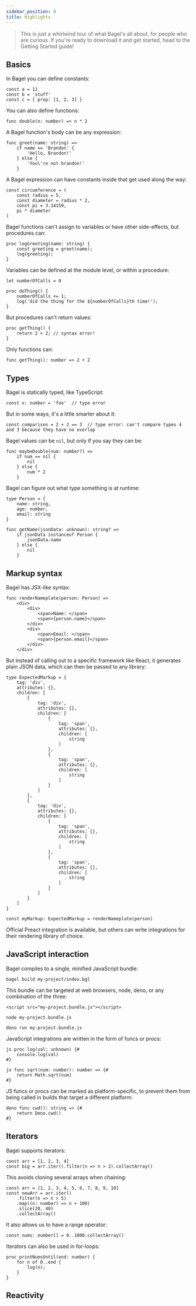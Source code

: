 ```yaml
---
sidebar_position: 0
title: Highlights
---
```


> This is just a whirlwind tour of what Bagel's all about, for people who are
curious. If you're ready to download it and get started, head to the Getting
Started guide!

## Basics

In Bagel you can define constants:

```bagel
const a = 12
const b = 'stuff'
const c = { prop: [1, 2, 3] }
```

You can also define functions:

```bagel
func double(n: number) => n * 2
```

A Bagel function's body can be any expression:

```bagel
func greet(name: string) =>
    if name == 'Brandon' {
        'Hello, Brandon!'
    } else {
        'You\'re not brandon!'
    }
```

A Bagel expression can have constants inside that get used along the way:

```bagel
const circumference = (
    const radius = 5,
    const diameter = radius * 2,
    const pi = 3.14159,
    pi * diameter
)
```

Bagel functions can't assign to variables or have other side-effects, but 
procedures can:

```bagel
proc logGreeting(name: string) {
    const greeting = greet(name);
    log(greeting);
}
```

Variables can be defined at the module level, or within a procedure:

```bagel
let numberOfCalls = 0

proc doThing() {
    numberOfCalls += 1;
    log('did the thing for the ${numberOfCalls}th time!');
}
```

But procedures can't return values:

```bagel
proc getThing() {
    return 2 + 2; // syntax error!
}
```

Only functions can:

```bagel
func getThing(): number => 2 + 2
```

## Types

Bagel is statically typed, like TypeScript:

```bagel
const x: number = 'foo'  // type error
```

But in some ways, it's a little smarter about it:

```bagel
const comparison = 2 + 2 == 3  // type error: can't compare types 4 and 3 because they have no overlap
```

Bagel values can be `nil`, but only if you say they can be:

```bagel
func maybeDouble(num: number?) =>
    if num == nil {
        nil
    } else {
        num * 2
    }
```

Bagel can figure out what type something is at runtime:

```
type Person = {
    name: string,
    age: number,
    email: string
}

func getName(jsonData: unknown): string? =>
    if jsonData instanceof Person {
        jsonData.name
    } else {
        nil
    }
```


## Markup syntax

Bagel has JSX-like syntax:

```bagel
func renderNameplate(person: Person) =>
    <div>
        <div>
            <span>Name: </span>
            <span>{person.name}</span>
        </div>
        <div>
            <span>Email: </span>
            <span>{person.email}</span>
        </div>
    </div>
```

But instead of calling out to a specific framework like React, it generates plain JSON data, which can then be passed to any library:

```bagel
type ExpectedMarkup = {
    tag: 'div',
    attributes: {},
    children: [
        {
            tag: 'div',
            attributes: {},
            children: [
                {
                    tag: 'span',
                    attributes: {},
                    children: [
                        string
                    ]
                },
                {
                    tag: 'span',
                    attributes: {},
                    children: [
                        string
                    ]
                }
            ]
        },
        {
            tag: 'div',
            attributes: {},
            children: [
                {
                    tag: 'span',
                    attributes: {},
                    children: [
                        string
                    ]
                },
                {
                    tag: 'span',
                    attributes: {},
                    children: [
                        string
                    ]
                }
            ]
        }
    ]
}

const myMarkup: ExpectedMarkup = renderNameplate(person)
```

Official Preact integration is available, but others can write integrations for
their rendering library of choice.

## JavaScript interaction

Bagel compiles to a single, minified JavaScript bundle:
```
bagel build my-project/index.bgl
```

This bundle can be targeted at web browsers, node, deno, or any combination of
the three:
```
<script src="my-project.bundle.js"></script>
```
```
node my-project.bundle.js
```
```
deno run my-project.bundle.js
```

JavaScript integrations are written in the form of funcs or procs:

```bagel
js proc log(val: unknown) {#
    console.log(val)
#}
```

```bagel
js func sqrt(num: number): number => {#
    return Math.sqrt(num)
#}
```

JS funcs or procs can be marked as platform-specific, to prevent them from being
called in builds that target a different platform:

```bagel
deno func cwd(): string => {#
    return Deno.cwd()
#}
```

## Iterators

Bagel supports iterators:

```bagel
const arr = [1, 2, 3, 4]
const big = arr.iter().filter(n => n > 2).collectArray()
```

This avoids cloning several arrays when chaining:

```bagel
const arr = [1, 2, 3, 4, 5, 6, 7, 8, 9, 10]
const newArr = arr.iter()
    .filter(n => n > 5)
    .map((n: number) => n + 100)
    .slice(20, 40)
    .collectArray()
```

It also allows us to have a range operator:

```bagel
const nums: number[] = 0..1000.collectArray()
```

Iterators can also be used in for-loops:

```bagel
proc printNumsUntil(end: number) {
    for n of 0..end {
        log(n);
    }
}
```

## Reactivity